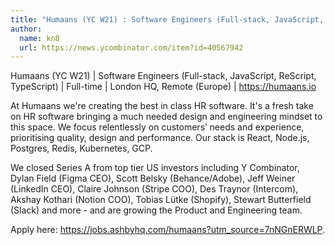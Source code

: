 ```yaml
---
title: "Humaans (YC W21) : Software Engineers (Full-stack, JavaScript, ReScript, TypeScript)"
author:
  name: kn8
  url: https://news.ycombinator.com/item?id=40567942
---
```

Humaans (YC W21) | Software Engineers (Full-stack, JavaScript, ReScript, TypeScript) | Full-time | London HQ, Remote (Europe) | <a href="https:&#x2F;&#x2F;humaans.io">https:&#x2F;&#x2F;humaans.io</a>

At Humaans we&#x27;re creating the best in class HR software. It&#x27;s a fresh take on HR software bringing a much needed design and engineering mindset to this space. We focus relentlessly on customers’ needs and experience, prioritising quality, design and performance. Our stack is React, Node.js, Postgres, Redis, Kubernetes, GCP.

We closed Series A from top tier US investors including Y Combinator, Dylan Field (Figma CEO), Scott Belsky (Behance&#x2F;Adobe), Jeff Weiner (LinkedIn CEO), Claire Johnson (Stripe COO), Des Traynor (Intercom), Akshay Kothari (Notion COO), Tobias Lütke (Shopify), Stewart Butterfield (Slack) and more - and are growing the Product and Engineering team.

Apply here: <a href="https:&#x2F;&#x2F;jobs.ashbyhq.com&#x2F;humaans?utm_source=7nNGnERWLP">https:&#x2F;&#x2F;jobs.ashbyhq.com&#x2F;humaans?utm_source=7nNGnERWLP</a>.
